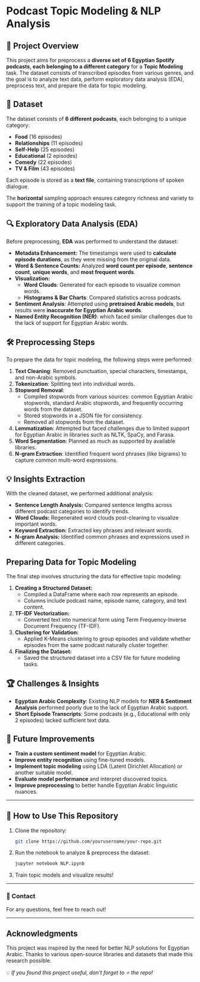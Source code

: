 # Podcast Topic Modeling & NLP Analysis

## 🎯 Project Overview
This project aims for preprocess a **diverse set of 6 Egyptian Spotify podcasts, each belonging to a different category** for a **Topic Modeling** task. The dataset consists of transcribed episodes from various genres, and the goal is to analyze text data, perform exploratory data analysis (EDA), preprocess text, and prepare the data for topic modeling.

## 📂 Dataset
The dataset consists of **6 different podcasts**, each belonging to a unique category:
- **Food** (16 episodes)
- **Relationships** (11 episodes)
- **Self-Help** (25 episodes)
- **Educational** (2 episodes)
- **Comedy** (22 episodes)
- **TV & Film** (43 episodes)

Each episode is stored as a **text file**, containing transcriptions of spoken dialogue.

The **horizontal** sampling approach ensures category richness and variety to support the training of a topic modeling task.

## 🔍 Exploratory Data Analysis (EDA)
Before preprocessing, **EDA** was performed to understand the dataset:
- **Metadata Enhancement:** The timestamps were used to **calculate episode durations**, as they were missing from the original data.
- **Word & Sentence Counts:** Analyzed **word count per episode**, **sentence count**, **unique words**, and **most frequent words**.
- **Visualization:**
  - **Word Clouds**: Generated for each episode to visualize common words.
  - **Histograms & Bar Charts**: Compared statistics across podcasts.
- **Sentiment Analysis**: Attempted using **pretrained Arabic models**, but results were **inaccurate for Egyptian Arabic words**.
- **Named Entity Recognition (NER)**: which faced similar challenges due to the lack of support for Egyptian Arabic words.

## 🛠 Preprocessing Steps
To prepare the data for topic modeling, the following steps were performed:
1. **Text Cleaning**: Removed punctuation, special characters, timestamps, and non-Arabic symbols.
2. **Tokenization**: Splitting text into individual words.
3. **Stopword Removal**:
    -  Compiled stopwords from various sources: common Egyptian Arabic stopwords, standard Arabic stopwords, and frequently occurring words from the dataset.
    -  Stored stopwords in a JSON file for consistency.
    -  Removed all stopwords from the dataset.
4. **Lemmatization**: Attempted but faced challenges due to limited support for Egyptian Arabic in libraries such as NLTK, SpaCy, and Farasa.
5. **Word Segmentation**: Planned as much as supported by available libraries.
6. **N-gram Extraction**: Identified frequent word phrases (like bigrams) to capture common multi-word expressions.

## 💡 Insights Extraction
With the cleaned dataset, we performed additional analysis:
- **Sentence Length Analysis:** Compared sentence lengths across different podcast categories to identify trends.
- **Word Clouds:** Regenerated word clouds post-cleaning to visualize important words.
- **Keyword Extraction:** Extracted key phrases and relevant words.
- **N-gram Analysis:** Identified common phrases and expressions used in different categories.

## Preparing Data for Topic Modeling
The final step involves structuring the data for effective topic modeling:

1. **Creating a Structured Dataset:**
   - Compiled a DataFrame where each row represents an episode.
   - Columns include podcast name, episode name, category, and text content.
2. **TF-IDF Vectorization:**
   - Converted text into numerical form using Term Frequency-Inverse Document Frequency (TF-IDF).
3. **Clustering for Validation:**
   - Applied K-Means clustering to group episodes and validate whether episodes from the same podcast naturally cluster together.
4. **Finalizing the Dataset:**
   - Saved the structured dataset into a CSV file for future modeling tasks.


## 🏆 Challenges & Insights
- **Egyptian Arabic Complexity**: Existing NLP models for **NER & Sentiment Analysis** performed poorly due to the lack of Egyptian Arabic support.
- **Short Episode Transcripts**: Some podcasts (e.g., Educational with only 2 episodes) lacked sufficient text data.

## 🚀 Future Improvements
- **Train a custom sentiment model** for Egyptian Arabic.
- **Improve entity recognition** using fine-tuned models.
- **Implement topic modeling** using LDA (Latent Dirichlet Allocation) or another suitable model.
- **Evaluate model performance** and interpret discovered topics.
- **Improve preprocessing** to better handle Egyptian Arabic linguistic nuances.

---

## 📌 How to Use This Repository
1. Clone the repository:
   ```bash
   git clone https://github.com/yourusername/your-repo.git
   ```
2. Run the notebook to analyze & preprocess the dataset:
   ```bash
   jupyter notebook NLP.ipynb
   ```
3. Train topic models and visualize results!

---

### 📧 Contact
For any questions, feel free to reach out!

---

## Acknowledgments
This project was inspired by the need for better NLP solutions for Egyptian Arabic. Thanks to various open-source libraries and datasets that made this research possible.


💡 *If you found this project useful, don't forget to ⭐ the repo!*




